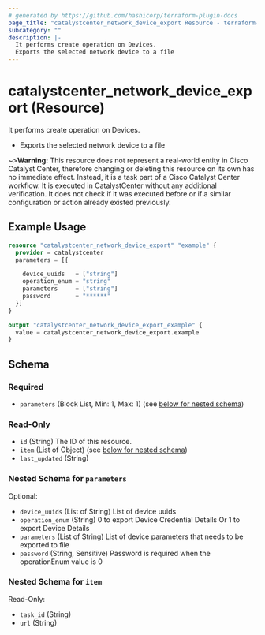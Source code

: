 ```yaml
---
# generated by https://github.com/hashicorp/terraform-plugin-docs
page_title: "catalystcenter_network_device_export Resource - terraform-provider-catalystcenter"
subcategory: ""
description: |-
  It performs create operation on Devices.
  Exports the selected network device to a file
---
```


# catalystcenter_network_device_export (Resource)

It performs create operation on Devices.

- Exports the selected network device to a file


~>**Warning:**
This resource does not represent a real-world entity in Cisco Catalyst Center, therefore changing or deleting this resource on its own has no immediate effect.
Instead, it is a task part of a Cisco Catalyst Center workflow. It is executed in CatalystCenter without any additional verification. It does not check if it was executed before or if a similar configuration or action already existed previously.

## Example Usage

```terraform
resource "catalystcenter_network_device_export" "example" {
  provider = catalystcenter
  parameters = [{

    device_uuids   = ["string"]
    operation_enum = "string"
    parameters     = ["string"]
    password       = "******"
  }]
}

output "catalystcenter_network_device_export_example" {
  value = catalystcenter_network_device_export.example
}
```

<!-- schema generated by tfplugindocs -->
## Schema

### Required

- `parameters` (Block List, Min: 1, Max: 1) (see [below for nested schema](#nestedblock--parameters))

### Read-Only

- `id` (String) The ID of this resource.
- `item` (List of Object) (see [below for nested schema](#nestedatt--item))
- `last_updated` (String)

<a id="nestedblock--parameters"></a>
### Nested Schema for `parameters`

Optional:

- `device_uuids` (List of String) List of device uuids
- `operation_enum` (String) 0 to export Device Credential Details Or 1 to export Device Details
- `parameters` (List of String) List of device parameters that needs to be exported to file
- `password` (String, Sensitive) Password is required when the operationEnum value is 0


<a id="nestedatt--item"></a>
### Nested Schema for `item`

Read-Only:

- `task_id` (String)
- `url` (String)
